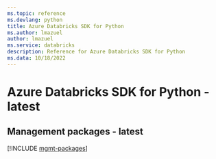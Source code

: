 ```yaml
---
ms.topic: reference
ms.devlang: python
title: Azure Databricks SDK for Python
ms.author: lmazuel
author: lmazuel
ms.service: databricks
description: Reference for Azure Databricks SDK for Python
ms.data: 10/18/2022
---
```

# Azure Databricks SDK for Python - latest

## Management packages - latest
[!INCLUDE [mgmt-packages](databricks-mgmt-index.md)]